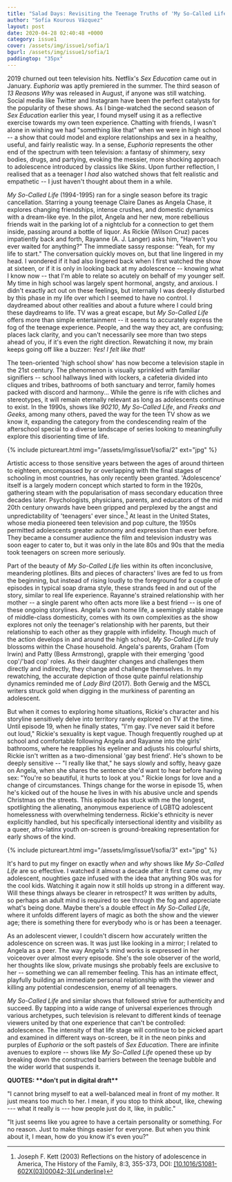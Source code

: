 ```yaml
---
title: "Salad Days: Revisiting the Teenage Truths of 'My So-Called Life'"
author: "Sofía Kourous Vázquez"
layout: post
date: 2020-04-28 02:40:48 +0000
category: issue1
cover: /assets/img/issue1/sofia/1
bgurl: /assets/img/issue1/sofia/1
paddingtop: "35px"
---
```


<p id="first-paragraph">2019 churned out teen television hits. Netflix's <i>Sex Education</i> came
out in January. <i>Euphoria</i> was aptly premiered in the summer. The third
season of <i>13 Reasons Why</i> was released in August, if anyone was still
watching. Social media like Twitter and Instagram have been the perfect
catalysts for the popularity of these shows. As I binge-watched the
second season of <i>Sex Education</i> earlier this year, I found myself using
it as a reflective exercise towards my own teen experience. Chatting
with friends, I wasn't alone in wishing we had "something like that"
when we were in high school -- a show that could model and explore
relationships and sex in a healthy, useful, and fairly realistic way. In
a sense, <i>Euphoria</i> represents the other end of the spectrum with teen
television: a fantasy of shimmery, sexy bodies, drugs, and partying,
evoking the messier, more shocking approach to adolescence introduced by
classics like <i>Skins</i>. Upon further reflection, I realised that as a
teenager I <i>had</i> also watched shows that felt realistic and empathetic
-- I just haven't thought about them in a while.</p>

*My So-Called Life* (1994-1995) ran for a single season before its
tragic cancellation. Starring a young teenage Claire Danes as Angela
Chase, it explores changing friendships, intense crushes, and domestic
dynamics with a dream-like eye. In the pilot, Angela and her new, more
rebellious friends wait in the parking lot of a nightclub for a
connection to get them inside, passing around a bottle of liquor. As
Rickie (Wilson Cruz) paces impatiently back and forth, Rayanne (A. J.
Langer) asks him, "Haven't you ever waited for anything?" The immediate
sassy response: "Yeah, for my life to start." The conversation quickly
moves on, but that line lingered in my head. I wondered if it had also
lingered back when I first watched the show at sixteen, or if it is only
in looking back at my adolescence -- knowing what I know now -- that I'm
able to relate so acutely on behalf of my younger self. My time in high
school was largely spent hormonal, angsty, and anxious. I didn't exactly
act out on these feelings, but internally I was deeply disturbed by this
phase in my life over which I seemed to have no control. I daydreamed
about other realities and about a future where I could bring these
daydreams to life. TV was a great escape, but *My So-Called Life* offers
more than simple entertainment \-- it seems to accurately express the
fog of the teenage experience. People, and the way they act, are
confusing; places lack clarity, and you can't necessarily see more than
two steps ahead of you, if it's even the right direction. Rewatching it
now, my brain keeps going off like a buzzer: *Yes!* *I felt like that!*

The teen-oriented 'high school show' has now become a television staple
in the 21st century. The phenomenon is visually sprinkled with familiar
signifiers -- school hallways lined with lockers, a cafeteria divided
into cliques and tribes, bathrooms of both sanctuary and terror, family
homes packed with discord and harmony\... While the genre is rife with
cliches and stereotypes, it will remain eternally relevant as long as
adolescents continue to exist. In the 1990s, shows like *90210*, *My
So-Called Life*, and *Freaks and Geeks,* among many others, paved the
way for the teen TV show as we know it, expanding the category from the
condescending realm of the afterschool special to a diverse landscape of
series looking to meaningfully explore this disorienting time of life.

{% include pictureart.html img="/assets/img/issue1/sofia/2" ext="jpg" %}

Artistic access to those sensitive years between the ages of around
thirteen to eighteen, encompassed by or overlapping with the final
stages of schooling in most countries, has only recently been granted.
'Adolescence' itself is a largely modern concept which started to form
in the 1920s, gathering steam with the popularisation of mass secondary
education three decades later. Psychologists, physicians, parents, and
educators of the mid 20th century onwards have been gripped and
perplexed by the angst and unpredictability of 'teenagers' ever
since.[^1] At least in the United States, whose media pioneered teen
television and pop culture, the 1950s permitted adolescents greater
autonomy and expression than ever before. They became a consumer
audience the film and television industry was soon eager to cater to,
but it was only in the late 80s and 90s that the media took teenagers on
screen more seriously.

Part of the beauty of *My So-Called Life* lies within its often
inconclusive, meandering plotlines. Bits and pieces of characters\'
lives are fed to us from the beginning, but instead of rising loudly to
the foreground for a couple of episodes in typical soap drama style,
these strands feed in and out of the story, similar to real life
experience. Rayanne's strained relationship with her mother -- a single
parent who often acts more like a best friend -- is one of these ongoing
storylines. Angela's own home life, a seemingly stable image of
middle-class domesticity, comes with its own complexities as the show
explores not only the teenager's relationship with her parents, but
their relationship to each other as they grapple with infidelity. Though
much of the action develops in and around the high school, *My So-Called
Life* truly blossoms within the Chase household. Angela's parents,
Graham (Tom Irwin) and Patty (Bess Armstrong), grapple with their
emerging 'good cop'/'bad cop' roles. As their daughter changes and
challenges them directly and indirectly, they change and challenge
themselves. In my rewatching, the accurate depiction of those quite
painful relationship dynamics reminded me of *Lady Bird* (2017)*.* Both
Gerwig and the MSCL writers struck gold when digging in the murkiness of
parenting an adolescent.

But when it comes to exploring home situations, Rickie's character and
his storyline sensitively delve into territory rarely explored on TV at
the time. Until episode 19, when he finally states, "I'm gay. I've never
said it before out loud," Rickie's sexuality is kept vague. Though
frequently roughed up at school and comfortable following Angela and
Rayanne into the girls' bathrooms, where he reapplies his eyeliner and
adjusts his colourful shirts, Rickie isn't written as a two-dimensional
'gay best friend'. He's shown to be deeply sensitive -- "I really like
that," he says slowly and softly, heavy gaze on Angela, when she shares
the sentence she'd want to hear before having sex: "You're so beautiful,
it hurts to look at you." Rickie longs for love and a change of
circumstances. Things change for the worse in episode 15, when he's
kicked out of the house he lives in with his abusive uncle and spends
Christmas on the streets. This episode has stuck with me the longest,
spotlighting the alienating, anonymous experience of LGBTQ adolescent
homelessness with overwhelming tenderness. Rickie's ethnicity is never
explicitly handled, but his specifically intersectional identity and
visibility as a queer, afro-latinx youth on-screen is ground-breaking
representation for early shows of the kind.

{% include pictureart.html img="/assets/img/issue1/sofia/3" ext="jpg" %}

It's hard to put my finger on exactly *when* and *why* shows like *My
So-Called Life* are so effective. I watched it almost a decade after it
first came out, my adolescent, noughties gaze infused with the idea that
anything 90s was for the cool kids. Watching it again now it still holds
up strong in a different way. Will these things always be clearer in
retrospect? It *was* written by adults, so perhaps an adult mind is
required to see through the fog and appreciate what's being done. Maybe
there's a double effect in *My So-Called Life*, where it unfolds
different layers of magic as both the show and the viewer age; there is
something there for everybody who is or has been a teenager.

As an adolescent viewer, I couldn't discern how accurately written the
adolescence on screen was. It was just like looking in a mirror; I
related to Angela as a peer. The way Angela's mind works is expressed in
her voiceover over almost every episode. She's the sole observer of the
world, her thoughts like slow, private musings she probably feels are
exclusive to her \-- something we can all remember feeling. This has an
intimate effect, playfully building an immediate personal relationship
with the viewer and killing any potential condescension, enemy of all
teenagers.

*My So-Called Life* and similar shows that followed strive for
authenticity and succeed. By tapping into a wide range of universal
experiences through various archetypes, such television is relevant to
different kinds of teenage viewers united by that one experience that
can't be controlled: adolescence. The intensity of that life stage will
continue to be picked apart and examined in different ways on-screen, be
it in the neon pinks and purples of *Euphoria* or the soft pastels of
*Sex Education*. There are infinite avenues to explore -- shows like *My
So-Called Life* opened these up by breaking down the constructed
barriers between the teenage bubble and the wider world that suspends
it.

**QUOTES: \*\*don't put in digital draft\*\***

"I cannot bring myself to eat a well-balanced meal in front of my
mother. It just means too much to her. I mean, if you stop to think
about, like, chewing --- what it really is --- how people just do it,
like, in public."

"It just seems like you agree to have a certain personality or
something. For no reason. Just to make things easier for everyone. But
when you think about it, I mean, how do you know it's even you?"

[^1]: Joseph F. Kett (2003) Reflections on the history of adolescence in
    America, The History of the Family, 8:3, 355-373, DOI:
    [[10.1016/S1081-602X(03)00042-3]{.underline}](https://doi.org/10.1016/S1081-602X(03)00042-3)
